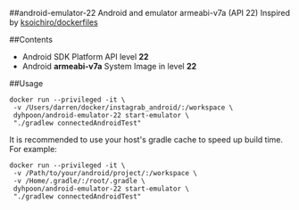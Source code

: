 ##android-emulator-22
Android and emulator armeabi-v7a (API 22)
Inspired by [ksoichiro/dockerfiles](https://github.com/ksoichiro/dockerfiles/tree/master/android-emulator)

##Contents
* Android SDK Platform API level **22**
* Android **armeabi-v7a** System Image in level **22**

##Usage
```
docker run --privileged -it \
 -v /Users/darren/docker/instagrab_android/:/workspace \
 dyhpoon/android-emulator-22 start-emulator \
 "./gradlew connectedAndroidTest"
```

It is recommended to use your host's gradle cache to speed up build time. For example:

```
docker run --privileged -it \
 -v /Path/to/your/android/project/:/workspace \
 -v /Home/.gradle/:/root/.gradle \ 
 dyhpoon/android-emulator-22 start-emulator \
 "./gradlew connectedAndroidTest"
```
